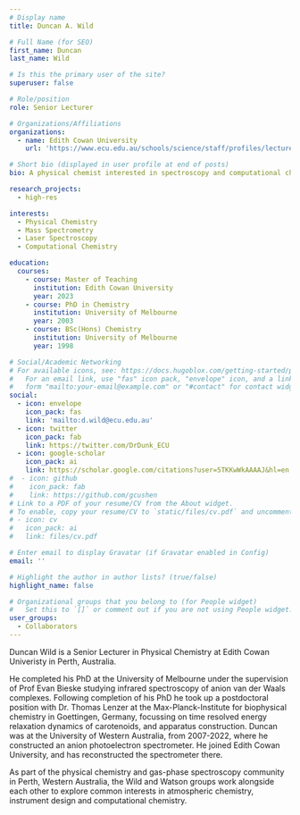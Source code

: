 ```yaml
---
# Display name
title: Duncan A. Wild

# Full Name (for SEO)
first_name: Duncan
last_name: Wild

# Is this the primary user of the site?
superuser: false

# Role/position
role: Senior Lecturer

# Organizations/Affiliations
organizations:
  - name: Edith Cowan University
    url: 'https://www.ecu.edu.au/schools/science/staff/profiles/lecturers/dr-duncan-wild'

# Short bio (displayed in user profile at end of posts)
bio: A physical chemist interested in spectroscopy and computational chemistry applied to van der Waals complexes.

research_projects:
  - high-res

interests:
  - Physical Chemistry
  - Mass Spectrometry
  - Laser Spectroscopy
  - Computational Chemistry

education:
  courses:
    - course: Master of Teaching
      institution: Edith Cowan University
      year: 2023
    - course: PhD in Chemistry
      institution: University of Melbourne
      year: 2003
    - course: BSc(Hons) Chemistry
      institution: University of Melbourne
      year: 1998

# Social/Academic Networking
# For available icons, see: https://docs.hugoblox.com/getting-started/page-builder/#icons
#   For an email link, use "fas" icon pack, "envelope" icon, and a link in the
#   form "mailto:your-email@example.com" or "#contact" for contact widget.
social:
  - icon: envelope
    icon_pack: fas
    link: 'mailto:d.wild@ecu.edu.au'
  - icon: twitter
    icon_pack: fab
    link: https://twitter.com/DrDunk_ECU
  - icon: google-scholar
    icon_pack: ai
    link: https://scholar.google.com/citations?user=5TKKwWkAAAAJ&hl=en
#  - icon: github
#    icon_pack: fab
#    link: https://github.com/gcushen
# Link to a PDF of your resume/CV from the About widget.
# To enable, copy your resume/CV to `static/files/cv.pdf` and uncomment the lines below.
# - icon: cv
#   icon_pack: ai
#   link: files/cv.pdf

# Enter email to display Gravatar (if Gravatar enabled in Config)
email: ''

# Highlight the author in author lists? (true/false)
highlight_name: false

# Organizational groups that you belong to (for People widget)
#   Set this to `[]` or comment out if you are not using People widget.
user_groups:
  - Collaborators
---
```


Duncan Wild is a Senior Lecturer in Physical Chemistry at Edith Cowan Univeristy in Perth, Australia.

He completed his PhD at the University of Melbourne under the supervision of Prof Evan Bieske studying infrared spectroscopy of anion van der Waals complexes. Following completion of his PhD he took up a postdoctoral position with Dr. Thomas Lenzer at the Max-Planck-Institute for biophysical chemistry in Goettingen, Germany, focussing on time resolved energy relaxation dynamics of carotenoids, and apparatus construction. Duncan was at the University of Western Australia, from 2007-2022, where he constructed an anion photoelectron spectrometer. He joined Edith Cowan University, and has reconstructed the spectrometer there.

As part of the physical chemistry and gas-phase spectroscopy community in Perth, Western Australia, the Wild and Watson groups work alongside each other to explore common interests in atmospheric chemistry, instrument design and computational chemistry.
